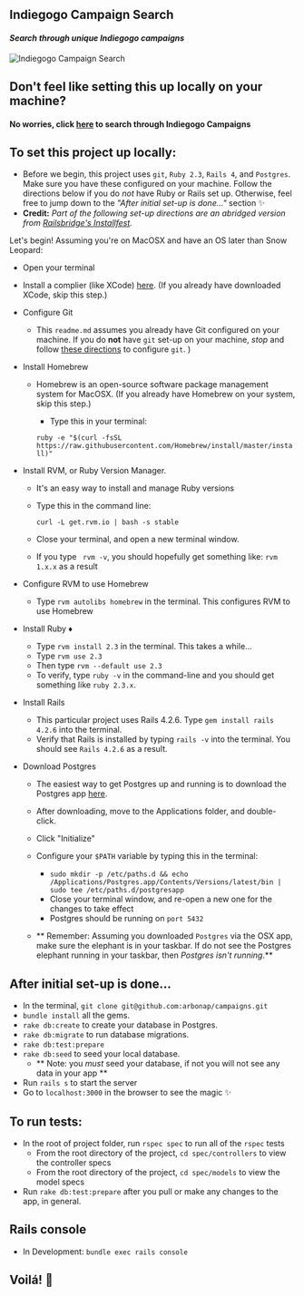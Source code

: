 ## Indiegogo Campaign Search
#### _Search through unique Indiegogo campaigns_
![Indiegogo Campaign Search](./indiegogo-searc.gif)

## Don't feel like setting this up locally on your machine?
#### No worries, click [here](https://obscure-waters-39090.herokuapp.com/) to search through Indiegogo Campaigns
## To set this project up locally:

- Before we begin, this project uses `git`, `Ruby 2.3`, `Rails 4`, and `Postgres`.
Make sure you have these configured on your machine. Follow the directions below if you do _not_ have Ruby or Rails set up. Otherwise, feel free to jump down to the _"After initial set-up is done..."_ section ✨
- **Credit:** _Part of the following set-up directions are an abridged version from [Railsbridge's Installfest](http://installfest.railsbridge.org/installfest/macintosh)._

Let's begin!
Assuming you're on MacOSX and have an OS later than Snow Leopard:
- Open your terminal
- Install a complier (like XCode) [here](http://installfest.railsbridge.org/installfest/install_xcode). (If you already have downloaded XCode, skip this step.)
- Configure Git
  - This `readme.md` assumes you already have Git configured on your machine.
  If you do **not** have `git` set-up on your machine, _stop_ and follow [these directions](http://installfest.railsbridge.org/installfest/configure_git) to configure `git`. )
- Install Homebrew
  - Homebrew is an open-source software package management system for MacOSX. (If you already have Homebrew on your system, skip this step.)
    - Type this in your terminal:

     ``` ruby -e "$(curl -fsSL https://raw.githubusercontent.com/Homebrew/install/master/install)" ```
- Install RVM, or Ruby Version Manager.
  - It's an easy way to install and manage Ruby versions
  - Type this in the command line:

    ``` curl -L get.rvm.io | bash -s stable ```
  - Close your terminal, and open a new terminal window.
  - If you type ` rvm -v`, you should hopefully get something like: `rvm 1.x.x` as a result

- Configure RVM to use Homebrew
  - Type `rvm autolibs homebrew` in the terminal. This configures RVM to use Homebrew

- Install Ruby ♦️
  - Type `rvm install 2.3` in the terminal. This takes a while...
  - Type ` rvm use 2.3 `
  - Then type `rvm --default use 2.3 `
  - To verify, type `ruby -v` in the command-line and you should get something like `ruby 2.3.x`.

- Install Rails
  - This particular project uses Rails 4.2.6. Type `gem install rails 4.2.6` into the terminal.
  - Verify that Rails is installed by typing `rails -v` into the terminal. You should see `Rails 4.2.6` as a result.
- Download Postgres
  - The easiest way to get Postgres up and running is to download the Postgres app [here](https://postgresapp.com/).
  - After downloading, move to the Applications folder, and double-click.
  - Click "Initialize"
  - Configure your `$PATH` variable by typing this in the terminal:
    - `sudo mkdir -p /etc/paths.d &&
echo /Applications/Postgres.app/Contents/Versions/latest/bin | sudo tee /etc/paths.d/postgresapp`
    - Close your terminal window, and re-open a new one for the changes to take effect
    - Postgres should be running on `port 5432`

  - ** Remember: Assuming you downloaded `Postgres` via the  OSX app, make sure the
elephant is in your taskbar. If do not see the Postgres elephant running in your taskbar, then _Postgres isn't running_.**



## After initial set-up is done...
-  In the terminal, `git clone git@github.com:arbonap/campaigns.git`
- `bundle install` all the gems.
- `rake db:create` to create your database in Postgres.
- `rake db:migrate` to run database migrations.
- `rake db:test:prepare`
- `rake db:seed` to seed your local database.
  - ** Note: you _must_ seed your database, if not you will not see any data in your app **
- Run `rails s` to start the server
- Go to `localhost:3000` in the browser to see the magic ✨

## To run tests:
- In the root of project folder, run `rspec spec` to run all of the `rspec` tests
  - From the root directory of the project, `cd spec/controllers` to view the controller specs
  - From the root directory of the project, `cd spec/models` to view the model specs
- Run `rake db:test:prepare` after you pull or make any changes to the app, in general.

## Rails console

- In Development: `bundle exec rails console`




## Voilá! 🍒
